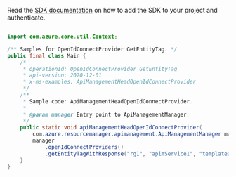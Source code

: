 Read the [SDK documentation](https://github.com/Azure/azure-sdk-for-java/blob/azure-resourcemanager-apimanagement_1.0.0-beta.2/sdk/apimanagement/azure-resourcemanager-apimanagement/README.md) on how to add the SDK to your project and authenticate.

```java

import com.azure.core.util.Context;

/** Samples for OpenIdConnectProvider GetEntityTag. */
public final class Main {
    /*
     * operationId: OpenIdConnectProvider_GetEntityTag
     * api-version: 2020-12-01
     * x-ms-examples: ApiManagementHeadOpenIdConnectProvider
     */
    /**
     * Sample code: ApiManagementHeadOpenIdConnectProvider.
     *
     * @param manager Entry point to ApiManagementManager.
     */
    public static void apiManagementHeadOpenIdConnectProvider(
        com.azure.resourcemanager.apimanagement.ApiManagementManager manager) {
        manager
            .openIdConnectProviders()
            .getEntityTagWithResponse("rg1", "apimService1", "templateOpenIdConnect2", Context.NONE);
    }
}
```
